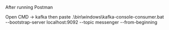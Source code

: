 After running Postman 

Open CMD -> kafka then paste
.\bin\windows\kafka-console-consumer.bat --bootstrap-server localhost:9092 --topic messenger --from-beginning